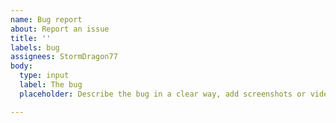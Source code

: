 ```yaml
---
name: Bug report
about: Report an issue
title: ''
labels: bug
assignees: StormDragon77
body:
  type: input
  label: The bug 
  placeholder: Describe the bug in a clear way, add screenshots or videos if that will help explain the issue. Please also list your Minecraft version, mods you are using or if you're in vanilla, and other resource packs you have.  

---
```

